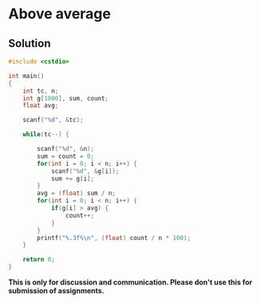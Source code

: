 # Above average

## Solution

```c++
#include <cstdio>

int main()
{
    int tc, n;
    int g[1000], sum, count;
    float avg;

    scanf("%d", &tc);

    while(tc--) {

        scanf("%d", &n);
        sum = count = 0;
        for(int i = 0; i < n; i++) {
            scanf("%d", &g[i]);
            sum += g[i];
        }
        avg = (float) sum / n;
        for(int i = 0; i < n; i++) {
            if(g[i] > avg) {
                count++;
            }
        }
        printf("%.3f%\n", (float) count / n * 100);
    }

    return 0;
}

```


**This is only for discussion and communication. Please don't use this for submission of assignments.**